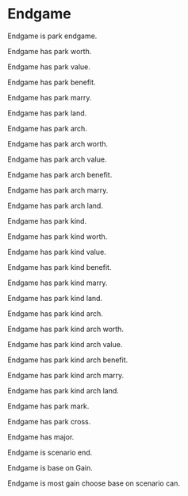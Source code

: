 # Endgame

Endgame is park endgame.

Endgame has park worth.

Endgame has park value.

Endgame has park benefit.

Endgame has park marry.

Endgame has park land.

Endgame has park arch.

Endgame has park arch worth.

Endgame has park arch value.

Endgame has park arch benefit.

Endgame has park arch marry.

Endgame has park arch land.

Endgame has park kind.

Endgame has park kind worth.

Endgame has park kind value.

Endgame has park kind benefit.

Endgame has park kind marry.

Endgame has park kind land.

Endgame has park kind arch.

Endgame has park kind arch worth.

Endgame has park kind arch value.

Endgame has park kind arch benefit.

Endgame has park kind arch marry.

Endgame has park kind arch land.

Endgame has park mark.

Endgame has park cross.

Endgame has major.

Endgame is scenario end.

Endgame is base on Gain.

Endgame is most gain choose base on scenario can.